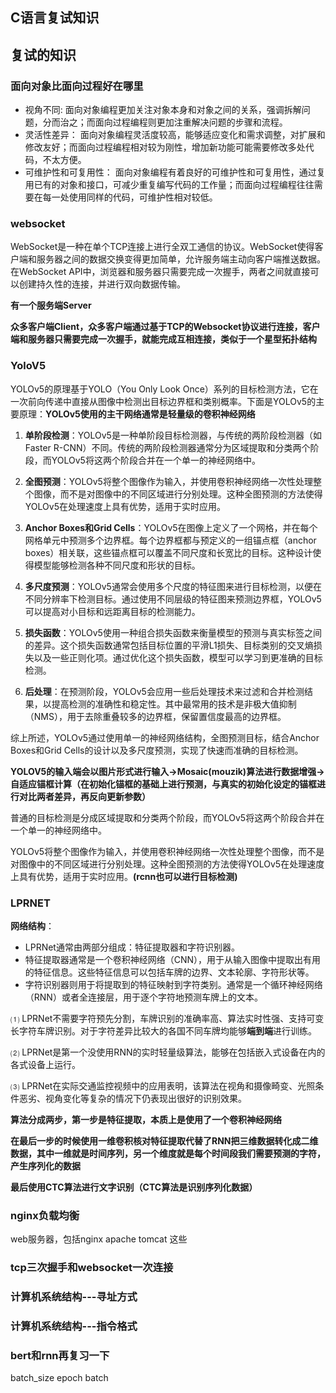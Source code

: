 ## C语言复试知识

## 复试的知识

### **面向对象比面向过程好在哪里**

- 视角不同: 面向对象编程更加关注对象本身和对象之间的关系，强调拆解问题，分而治之；而面向过程编程则更加注重解决问题的步骤和流程。
- 灵活性差异： 面向对象编程灵活度较高，能够适应变化和需求调整，对扩展和修改友好；而面向过程编程相对较为刚性，增加新功能可能需要修改多处代码，不太方便。
- 可维护性和可复用性： 面向对象编程有着良好的可维护性和可复用性，通过复用已有的对象和接口，可减少重复编写代码的工作量；而面向过程编程往往需要在每一处使用同样的代码，可维护性相对较低。

### **websocket**

WebSocket是一种在单个TCP连接上进行全双工通信的协议。WebSocket使得客户端和服务器之间的数据交换变得更加简单，允许服务端主动向客户端推送数据。在WebSocket API中，浏览器和服务器只需要完成一次握手，两者之间就直接可以创建持久性的连接，并进行双向数据传输。

**有一个服务端Server**

**众多客户端Client，众多客户端通过基于TCP的Websocket协议进行连接，客户端和服务器只需要完成一次握手，就能完成互相连接，类似于一个星型拓扑结构**

### YoloV5

YOLOv5的原理基于YOLO（You Only Look Once）系列的目标检测方法，它在一次前向传递中直接从图像中检测出目标边界框和类别概率。下面是YOLOv5的主要原理：**YOLOv5使用的主干网络通常是轻量级的卷积神经网络**

1. **单阶段检测**：YOLOv5是一种单阶段目标检测器，与传统的两阶段检测器（如Faster R-CNN）不同。传统的两阶段检测器通常分为区域提取和分类两个阶段，而YOLOv5将这两个阶段合并在一个单一的神经网络中。

2. **全图预测**：YOLOv5将整个图像作为输入，并使用卷积神经网络一次性处理整个图像，而不是对图像中的不同区域进行分别处理。这种全图预测的方法使得YOLOv5在处理速度上具有优势，适用于实时应用。

3. **Anchor Boxes和Grid Cells**：YOLOv5在图像上定义了一个网格，并在每个网格单元中预测多个边界框。每个边界框都与预定义的一组锚点框（anchor boxes）相关联，这些锚点框可以覆盖不同尺度和长宽比的目标。这种设计使得模型能够检测各种不同尺度和形状的目标。

4. **多尺度预测**：YOLOv5通常会使用多个尺度的特征图来进行目标检测，以便在不同分辨率下检测目标。通过使用不同层级的特征图来预测边界框，YOLOv5可以提高对小目标和远距离目标的检测能力。

5. **损失函数**：YOLOv5使用一种组合损失函数来衡量模型的预测与真实标签之间的差异。这个损失函数通常包括目标位置的平滑L1损失、目标类别的交叉熵损失以及一些正则化项。通过优化这个损失函数，模型可以学习到更准确的目标检测。

6. **后处理**：在预测阶段，YOLOv5会应用一些后处理技术来过滤和合并检测结果，以提高检测的准确性和稳定性。其中最常用的技术是非极大值抑制（NMS），用于去除重叠较多的边界框，保留置信度最高的边界框。

综上所述，YOLOv5通过使用单一的神经网络结构，全图预测目标，结合Anchor Boxes和Grid Cells的设计以及多尺度预测，实现了快速而准确的目标检测。

**YOLOV5的输入端会以图片形式进行输入->Mosaic(mouzik)算法进行数据增强->自适应锚框计算（在初始化锚框的基础上进行预测，与真实的初始化设定的锚框进行对比两者差异，再反向更新参数）**

普通的目标检测是分成区域提取和分类两个阶段，而YOLOv5将这两个阶段合并在一个单一的神经网络中。

YOLOv5将整个图像作为输入，并使用卷积神经网络一次性处理整个图像，而不是对图像中的不同区域进行分别处理。这种全图预测的方法使得YOLOv5在处理速度上具有优势，适用于实时应用。**(rcnn也可以进行目标检测)**

### LPRNET

**网络结构**：

- LPRNet通常由两部分组成：特征提取器和字符识别器。
- 特征提取器通常是一个卷积神经网络（CNN），用于从输入图像中提取出有用的特征信息。这些特征信息可以包括车牌的边界、文本轮廓、字符形状等。
- 字符识别器则用于将提取到的特征映射到字符类别。通常是一个循环神经网络（RNN）或者全连接层，用于逐个字符地预测车牌上的文本。

⑴ LPRNet不需要字符预先分割，车牌识别的准确率高、算法实时性强、支持可变长字符车牌识别。对于字符差异比较大的各国不同车牌均能够**端到端**进行训练。

⑵ LPRNet是第一个没使用RNN的实时轻量级算法，能够在包括嵌入式设备在内的各式设备上运行。

⑶ LPRNet在实际交通监控视频中的应用表明，该算法在视角和摄像畸变、光照条件恶劣、视角变化等复杂的情况下仍表现出很好的识别效果。

**算法分成两步，第一步是特征提取，本质上是使用了一个卷积神经网络**

**在最后一步的时候使用一维卷积核对特征提取代替了RNN把三维数据转化成二维数据，其中一维就是时间序列，另一个维度就是每个时间段我们需要预测的字符，产生序列化的数据**

**最后使用CTC算法进行文字识别（CTC算法是识别序列化数据）**

### nginx负载均衡

web服务器，包括nginx apache tomcat 这些

### tcp三次握手和websocket一次连接

### **计算机系统结构---寻址方式**

### **计算机系统结构---指令格式**

### bert和rnn再复习一下

batch_size  epoch  batch
